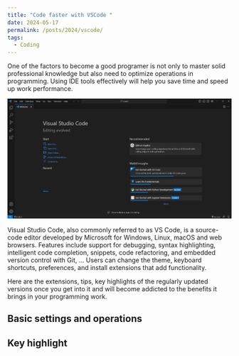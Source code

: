 ```yaml
---
title: "Code faster with VSCode "
date: 2024-05-17
permalink: /posts/2024/vscode/
tags:
  - Coding 
---
```


<head>
    <style type="text/css">
        figure{text-align: center;}
        math{text-align: center;}
    </style>
</head>

One of the factors to become a good programer is not only to master solid professional knowledge but also need to optimize operations in programming. Using IDE tools effectively will help you save time and speed up work performance. 

<p style="text-align:center;">
  <img src="/images/posts/vscode_tips/VS_Code.png">
</p>


Visual Studio Code, also commonly referred to as VS Code, is a source-code editor developed by Microsoft for Windows, Linux, macOS and web browsers. Features include support for debugging, syntax highlighting, intelligent code completion, snippets, code refactoring, and embedded version control with Git, ... Users can change the theme, keyboard shortcuts, preferences, and install extensions that add functionality.

Here are the extensions, tips, key highlights of the regularly updated versions once you get into it and will become addicted to the benefits it brings in your programming work.

## Basic settings and operations

## Key highlight 